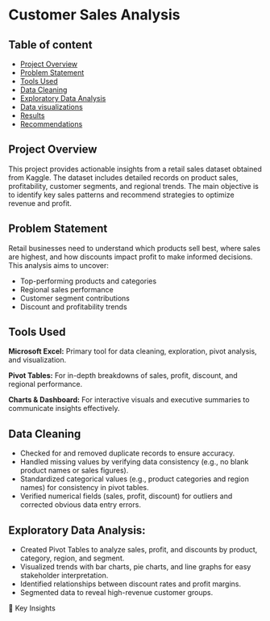 # **Customer Sales Analysis**

## **Table of content**
- [Project Overview](#project-overview)
- [Problem Statement](#problem-statement)
- [Tools Used](#tools-used)
- [Data Cleaning](#data-cleaning)
- [Exploratory Data Analysis](#exploratory-data-analysis)
- [Data visualizations](#data-visualizations)
- [Results](#results)
- [Recommendations](#recommendations)

## **Project Overview**
This project provides actionable insights from a retail sales dataset obtained from Kaggle. The dataset includes detailed records on product sales, profitability, customer segments, and regional trends. The main objective is to identify key sales patterns and recommend strategies to optimize revenue and profit.

## **Problem Statement**
Retail businesses need to understand which products sell best, where sales are highest, and how discounts impact profit to make informed decisions. This analysis aims to uncover:
- Top-performing products and categories
- Regional sales performance
- Customer segment contributions
- Discount and profitability trends

## **Tools Used**
**Microsoft Excel:** Primary tool for data cleaning, exploration, pivot analysis, and visualization.

**Pivot Tables:** For in-depth breakdowns of sales, profit, discount, and regional performance.

**Charts & Dashboard:** For interactive visuals and executive summaries to communicate insights effectively.

## **Data Cleaning**
- Checked for and removed duplicate records to ensure accuracy.
- Handled missing values by verifying data consistency (e.g., no blank product names or sales figures).
- Standardized categorical values (e.g., product categories and region names) for consistency in pivot tables.
- Verified numerical fields (sales, profit, discount) for outliers and corrected obvious data entry errors.

## **Exploratory Data Analysis:**
- Created Pivot Tables to analyze sales, profit, and discounts by product, category, region, and segment.
- Visualized trends with bar charts, pie charts, and line graphs for easy stakeholder interpretation.
- Identified relationships between discount rates and profit margins.
- Segmented data to reveal high-revenue customer groups.

🔑 Key Insights

